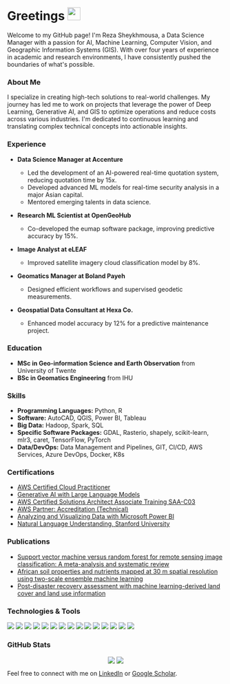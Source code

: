 # Greetings <img src="https://raw.githubusercontent.com/MartinHeinz/MartinHeinz/master/wave.gif" width="30px">

Welcome to my GitHub page! I'm Reza Sheykhmousa, a Data Science Manager with a passion for AI, Machine Learning, Computer Vision, and Geographic Information Systems (GIS). With over four years of experience in academic and research environments, I have consistently pushed the boundaries of what's possible.

### About Me
I specialize in creating high-tech solutions to real-world challenges. My journey has led me to work on projects that leverage the power of Deep Learning, Generative AI, and GIS to optimize operations and reduce costs across various industries. I'm dedicated to continuous learning and translating complex technical concepts into actionable insights.

### Experience
- **Data Science Manager at Accenture**
  - Led the development of an AI-powered real-time quotation system, reducing quotation time by 15x.
  - Developed advanced ML models for real-time security analysis in a major Asian capital.
  - Mentored emerging talents in data science.

- **Research ML Scientist at OpenGeoHub**
  - Co-developed the eumap software package, improving predictive accuracy by 15%.

- **Image Analyst at eLEAF**
  - Improved satellite imagery cloud classification model by 8%.

- **Geomatics Manager at Boland Payeh**
  - Designed efficient workflows and supervised geodetic measurements.

- **Geospatial Data Consultant at Hexa Co.**
  - Enhanced model accuracy by 12% for a predictive maintenance project.

### Education
- **MSc in Geo-information Science and Earth Observation** from University of Twente
- **BSc in Geomatics Engineering** from IHU

### Skills
- **Programming Languages:** Python, R
- **Software:** AutoCAD, QGIS, Power BI, Tableau
- **Big Data:** Hadoop, Spark, SQL
- **Specific Software Packages:** GDAL, Rasterio, shapely, scikit-learn, mlr3, caret, TensorFlow, PyTorch
- **Data/DevOps:** Data Management and Pipelines, GIT, CI/CD, AWS Services, Azure DevOps, Docker, K8s

### Certifications
- [AWS Certified Cloud Practitioner](https://www.credly.com/badges/8ba8e1ce-576f-4a2e-85c6-44bd1de22225?source=linked_in_profile)
- [Generative AI with Large Language Models](https://www.coursera.org/account/accomplishments/verify/EW9TFLB7YPEH)
- [AWS Certified Solutions Architect Associate Training SAA-C03](https://www.udemy.com/certificate/UC-e538437e-dc3e-437c-afc3-bad2c32c540b)
- [AWS Partner: Accreditation (Technical)](https://www.credly.com/badges/76a0b884-ff70-4193-852d-dd363c58b134?source=linked_in_profile)
- [Analyzing and Visualizing Data with Microsoft Power BI](https://www.coursera.org/account/accomplishments/verify/NZNMGPG2MRQE?utm_source=ln&utm_medium=certificate&utm_content=cert_image&utm_campaign=pdf_header_button&utm_product=project)
- [Natural Language Understanding, Stanford University](https://www.coursera.org/account/accomplishments/verify/YZZQVZ2PWUC4)

### Publications
- [Support vector machine versus random forest for remote sensing image classification: A meta-analysis and systematic review](https://ieeexplore.ieee.org/abstract/document/9206124/)
- [African soil properties and nutrients mapped at 30 m spatial resolution using two-scale ensemble machine learning](https://www.nature.com/articles/s41598-021-85639-y)
- [Post-disaster recovery assessment with machine learning-derived land cover and land use information](https://www.mdpi.com/2072-4292/11/10/1174)

### Technologies & Tools
![](https://img.shields.io/badge/OS-Linux-informational?style=flat&logo=linux&logoColor=white&color=2bbc8a)
![](https://img.shields.io/badge/Code-Python-informational?style=flat&logo=python&logoColor=white&color=2bbc8a)
![](https://img.shields.io/badge/Code-C++-informational?style=flat&logo=cplusplus&logoColor=white&color=2bbc8a)
![](https://img.shields.io/badge/Code-JAVA-informational?style=flat&logo=java&logoColor=white&color=2bbc8a)
![](https://img.shields.io/badge/Code-HTML-informational?style=flat&logo=html5&logoColor=white&color=2bbc8a)
![](https://img.shields.io/badge/Framework-Tensorflow-informational?style=flat&logo=tensorflow&logoColor=white&color=2bbc8a)
![](https://img.shields.io/badge/Tools-Docker-informational?style=flat&logo=docker&logoColor=white&color=2bbc8a)
![](https://img.shields.io/badge/Tools-Kubernetes-informational?style=flat&logo=kubernetes&logoColor=white&color=2bbc8a)
![](https://img.shields.io/badge/WorkloadManager-Slurm-informational?style=flat&logo=slurm&logoColor=white&color=2bbc8a)
![](https://img.shields.io/badge/Library-OpenCV-informational?style=flat&logo=opencv&logoColor=white&color=2bbc8a)
![](https://img.shields.io/badge/Library-HuggingFace-informational?style=flat&logo=huggingface&logoColor=white&color=2bbc8a)
![](https://img.shields.io/badge/Library-Matplotlib-informational?style=flat&logo=matplotlib&logoColor=white&color=2bbc8a)
![](https://img.shields.io/badge/Library-scikit--learn-informational?style=flat&logo=scikitlearn&logoColor=white&color=2bbc8a)
![](https://img.shields.io/badge/Library-Pandas-informational?style=flat&logo=pandas&logoColor=white&color=2bbc8a)
![](https://img.shields.io/badge/Library-SQLite-informational?style=flat&logo=sqlite&logoColor=white&color=2bbc8a)

### GitHub Stats

<p align="center">
  <img align="center" src="https://github-readme-stats.vercel.app/api/top-langs/?username=mohammadreza-sheykhmousa&hide=java,html,tex&title_color=ffffff&text_color=c9cacc&icon_color=2bbc8a&bg_color=1d1f21&langs_count=3" />
  <img align="center" src="https://github-readme-stats.vercel.app/api?username=mohammadreza-sheykhmousa&show_icons=true&line_height=27&count_private=true&title_color=ffffff&text_color=c9cacc&icon_color=2bbc8a&bg_color=1d1f21" />
</p>  

Feel free to connect with me on [LinkedIn](https://www.linkedin.com/in/mohammadrezash/) or [Google Scholar](https://scholar.google.com/citations?user=I9bk2sEAAAAJ&hl=en).
